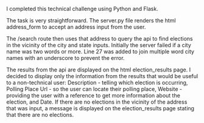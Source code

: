 I completed this technical challenge using Python and Flask. 

The task is very straightforward. The server.py file renders the html address_form to accept an address input from the user. 

The /search route then uses that address to query the api to find elections in the vicinity of the city and state inputs. Initially the server failed if a city name was two words or more. Line 27 was added to join multiple word city names with an underscore to prevent the error. 

The results from the api are displayed on the html election_results page. I decided to display only the information from the results that would be useful to a non-technical user: Description - telling which election is occurring,  Polling Place Url - so the user can locate their polling place, Website - providing the user with a reference to get more information about the election, and Date. If there are no elections in the vicinity of the address that was input, a message is displayed on the election_results page stating that there are no elections.




